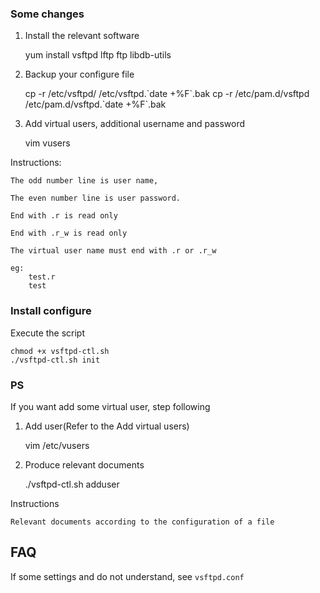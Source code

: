 ### Some changes

1. Install the relevant software

    yum install vsftpd lftp ftp libdb-utils

2. Backup your configure file

    cp -r /etc/vsftpd/ /etc/vsftpd.\`date +%F\`.bak
    cp -r /etc/pam.d/vsftpd /etc/pam.d/vsftpd.\`date +%F\`.bak

3. Add virtual users, additional username and password

    vim vusers

Instructions:

```
The odd number line is user name,

The even number line is user password.

End with .r is read only

End with .r_w is read only

The virtual user name must end with .r or .r_w

eg:
    test.r
    test

```

### Install configure

Execute the script

    chmod +x vsftpd-ctl.sh
    ./vsftpd-ctl.sh init

### PS

If you want add some virtual user, step following

1.  Add user(Refer to the Add virtual users)

    vim /etc/vusers

2. Produce relevant documents

    ./vsftpd-ctl.sh adduser

Instructions

```
Relevant documents according to the configuration of a file
```

## FAQ

If some settings and do not understand, see `vsftpd.conf`
